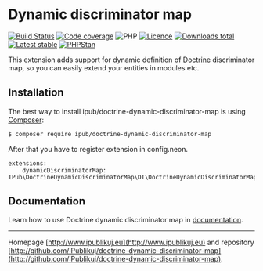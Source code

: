 # Dynamic discriminator map

[![Build Status](https://badgen.net/github/checks/ipublikuj/doctrine-dynamic-discriminator-map/master?cache=300&style=flast-square)](https://github.com/ipublikuj/doctrine-dynamic-discriminator-map)
[![Code coverage](https://badgen.net/coveralls/c/github/ipublikuj/doctrine-dynamic-discriminator-map?cache=300&style=flast-square)](https://coveralls.io/github/ipublikuj/doctrine-dynamic-discriminator-map)
![PHP](https://badgen.net/packagist/php/ipub/doctrine-dynamic-discriminator-map?cache=300&style=flast-square)
[![Licence](https://badgen.net/packagist/license/ipub/doctrine-dynamic-discriminator-map?cache=300&style=flast-square)](https://github.com/ipublikuj/doctrine-dynamic-discriminator-map/blob/master/LICENSE.md)
[![Downloads total](https://badgen.net/packagist/dt/ipub/doctrine-dynamic-discriminator-map?cache=300&style=flast-square)](https://packagist.org/packages/ipub/doctrine-dynamic-discriminator-map)
[![Latest stable](https://badgen.net/packagist/v/ipub/doctrine-dynamic-discriminator-map/latest?cache=300&style=flast-square)](https://packagist.org/packages/ipub/doctrine-dynamic-discriminator-map)
[![PHPStan](https://img.shields.io/badge/PHPStan-enabled-brightgreen.svg?style=flat-square)](https://github.com/phpstan/phpstan)

This extension adds support for dynamic definition of [Doctrine](http://www.doctrine-project.org/) discriminator map, so you can easily extend your entities in modules etc.

## Installation

The best way to install ipub/doctrine-dynamic-discriminator-map is using  [Composer](http://getcomposer.org/):

```sh
$ composer require ipub/doctrine-dynamic-discriminator-map
```

After that you have to register extension in config.neon.

```neon
extensions:
	dynamicDiscriminatorMap: IPub\DoctrineDynamicDiscriminatorMap\DI\DoctrineDynamicDiscriminatorMapExtension
```

## Documentation

Learn how to use Doctrine dynamic discriminator map in [documentation](https://github.com/iPublikuj/doctrine-dynamic-discriminator-map/blob/master/docs/en/index.md).

***
Homepage [http://www.ipublikuj.eu](http://www.ipublikuj.eu) and repository [http://github.com/iPublikuj/doctrine-dynamic-discriminator-map](http://github.com/iPublikuj/doctrine-dynamic-discriminator-map).
